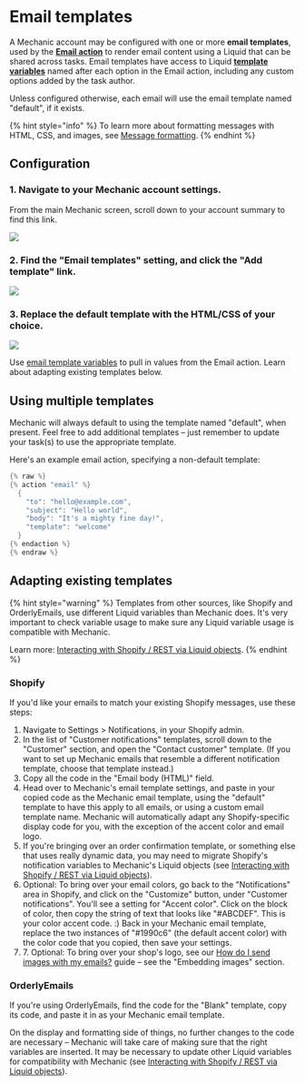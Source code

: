 # Email templates

A Mechanic account may be configured with one or more **email templates**, used by the [**Email action**](../../core/actions/email.md) to render email content using a Liquid that can be shared across tasks. Email templates have access to Liquid [**template variables**](../../core/actions/email.md#creating-template-variables) named after each option in the Email action, including any custom options added by the task author.

Unless configured otherwise, each email will use the email template named "default", if it exists.

{% hint style="info" %}
To learn more about formatting messages with HTML, CSS, and images, see [Message formatting](../../core/actions/email.md#message-formatting).
{% endhint %}

## Configuration

### 1. Navigate to your Mechanic account settings.

From the main Mechanic screen, scroll down to your account summary to find this link.

![](https://d33v4339jhl8k0.cloudfront.net/docs/assets/5ddd799f2c7d3a7e9ae472fc/images/5e28a1e704286364bc9443fb/5e28a1e7622fb.png)

### 2. Find the "Email templates" setting, and click the "Add template" link.

![](https://d33v4339jhl8k0.cloudfront.net/docs/assets/5ddd799f2c7d3a7e9ae472fc/images/5e28a1e72c7d3a7e9ae69be2/5e28a1e7a1421.png)

### 3. Replace the default template with the HTML/CSS of your choice.

![](https://d33v4339jhl8k0.cloudfront.net/docs/assets/5ddd799f2c7d3a7e9ae472fc/images/5e28a1e804286364bc9443fc/5e28a1e7eaaba.png)

Use [email template variables](../../core/actions/email.md#creating-template-variables) to pull in values from the Email action. Learn about adapting existing templates below.

## Using multiple templates

Mechanic will always default to using the template named "default", when present. Feel free to add additional templates – just remember to update your task(s) to use the appropriate template.

Here's an example email action, specifying a non-default template:

```cpp
{% raw %}
{% action "email" %}
  {
    "to": "hello@example.com",
    "subject": "Hello world",
    "body": "It's a mighty fine day!",
    "template": "welcome"
  }
{% endaction %}
{% endraw %}
```

## Adapting existing templates

{% hint style="warning" %}
Templates from other sources, like Shopify and OrderlyEmails, use different Liquid variables than Mechanic does. It's very important to check variable usage to make sure any Liquid variable usage is compatible with Mechanic.

Learn more: [Interacting with Shopify / REST via Liquid objects](https://learn.mechanic.dev/core-concepts/interacting-with-shopify#rest-via-liquid-objects).
{% endhint %}

### Shopify

If you'd like your emails to match your existing Shopify messages, use these steps:

1. Navigate to Settings > Notifications, in your Shopify admin.
2. In the list of "Customer notifications" templates, scroll down to the "Customer" section, and open the "Contact customer" template. (If you want to set up Mechanic emails that resemble a different notification template, choose that template instead.)
3. Copy all the code in the "Email body (HTML)" field.
4. Head over to Mechanic's email template settings, and paste in your copied code as the Mechanic email template, using the "default" template to have this apply to all emails, or using a custom email template name. Mechanic will automatically adapt any Shopify-specific display code for you, with the exception of the accent color and email logo.
5. If you're bringing over an order confirmation template, or something else that uses really dynamic data, you may need to migrate Shopify's notification variables to Mechanic's Liquid objects (see [Interacting with Shopify / REST via Liquid objects](../../core/shopify/#rest-via-liquid-objects)).
6. Optional: To bring over your email colors, go back to the "Notifications" area in Shopify, and click on the "Customize" button, under "Customer notifications". You'll see a setting for "Accent color". Click on the block of color, then copy the string of text that looks like "#ABCDEF". This is your color accent code. :) Back in your Mechanic email template, replace the two instances of "#1990c6" (the default accent color) with the color code that you copied, then save your settings.
7. 7\. Optional: To bring over your shop's logo, see our [How do I send images with my emails?](../../faq/how-do-i-send-images-with-my-emails.md) guide – see the "Embedding images" section.

### OrderlyEmails

If you're using OrderlyEmails, find the code for the "Blank" template, copy its code, and paste it in as your Mechanic email template.

On the display and formatting side of things, no further changes to the code are necessary – Mechanic will take care of making sure that the right variables are inserted. It may be necessary to update other Liquid variables for compatibility with Mechanic (see [Interacting with Shopify / REST via Liquid objects](../../core/shopify/#rest-via-liquid-objects)).
